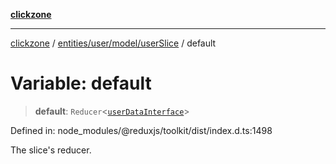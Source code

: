 [**clickzone**](../../../../../README.md)

***

[clickzone](../../../../../README.md) / [entities/user/model/userSlice](../README.md) / default

# Variable: default

> **default**: `Reducer`\<[`userDataInterface`](../../../../../shared/types/interfaces/userDataInterface.md)\>

Defined in: node\_modules/@reduxjs/toolkit/dist/index.d.ts:1498

The slice's reducer.
